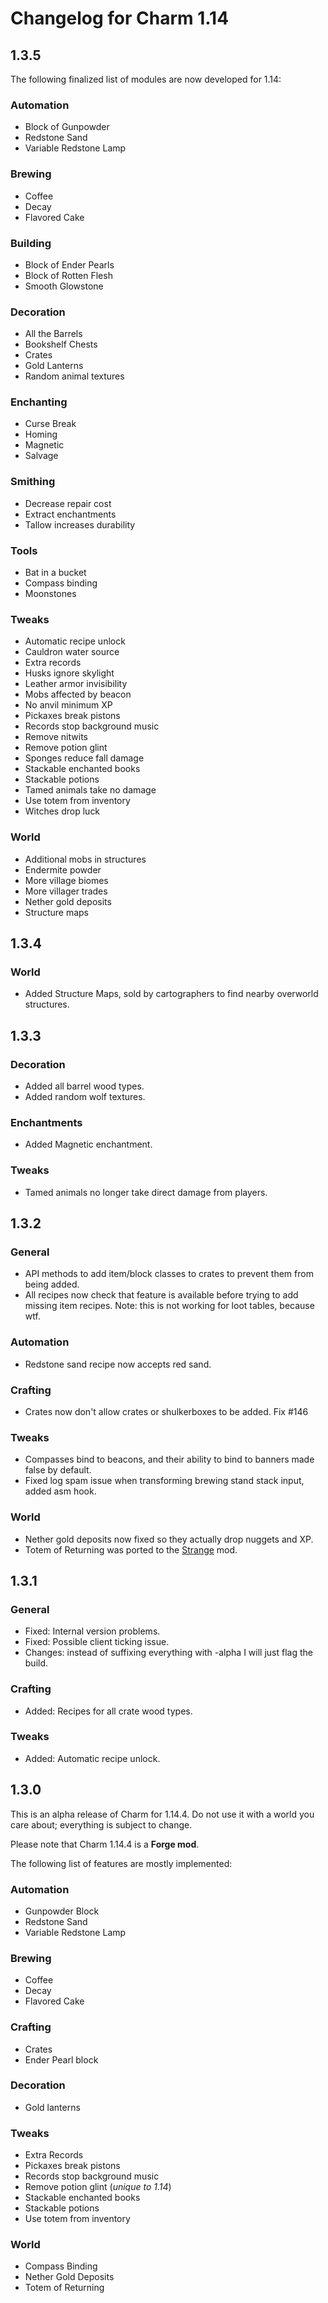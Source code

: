 # Changelog for Charm 1.14

## 1.3.5

The following finalized list of modules are now developed for 1.14:

### Automation
* Block of Gunpowder
* Redstone Sand
* Variable Redstone Lamp

### Brewing
* Coffee
* Decay
* Flavored Cake

### Building
* Block of Ender Pearls
* Block of Rotten Flesh
* Smooth Glowstone

### Decoration
* All the Barrels
* Bookshelf Chests
* Crates
* Gold Lanterns
* Random animal textures

### Enchanting
* Curse Break
* Homing
* Magnetic
* Salvage

### Smithing
* Decrease repair cost
* Extract enchantments
* Tallow increases durability

### Tools
* Bat in a bucket
* Compass binding
* Moonstones

### Tweaks
* Automatic recipe unlock
* Cauldron water source
* Extra records
* Husks ignore skylight
* Leather armor invisibility
* Mobs affected by beacon
* No anvil minimum XP
* Pickaxes break pistons
* Records stop background music
* Remove nitwits
* Remove potion glint
* Sponges reduce fall damage
* Stackable enchanted books
* Stackable potions
* Tamed animals take no damage
* Use totem from inventory
* Witches drop luck

### World
* Additional mobs in structures
* Endermite powder
* More village biomes
* More villager trades
* Nether gold deposits
* Structure maps

## 1.3.4

### World
* Added Structure Maps, sold by cartographers to find nearby overworld structures.


## 1.3.3

### Decoration
* Added all barrel wood types.
* Added random wolf textures.

### Enchantments
* Added Magnetic enchantment.

### Tweaks
* Tamed animals no longer take direct damage from players.


## 1.3.2

### General
* API methods to add item/block classes to crates to prevent them from being added.
* All recipes now check that feature is available before trying to add missing item recipes. Note: this is not working for loot tables, because wtf.

### Automation
* Redstone sand recipe now accepts red sand.

### Crafting
* Crates now don't allow crates or shulkerboxes to be added. Fix #146

### Tweaks
* Compasses bind to beacons, and their ability to bind to banners made false by default.
* Fixed log spam issue when transforming brewing stand stack input, added asm hook.

### World
* Nether gold deposits now fixed so they actually drop nuggets and XP.
* Totem of Returning was ported to the [Strange](https://github.com/svenhjol/Strange) mod.


## 1.3.1

### General
* Fixed: Internal version problems.
* Fixed: Possible client ticking issue.
* Changes: instead of suffixing everything with -alpha I will just flag the build.

### Crafting
* Added: Recipes for all crate wood types.

### Tweaks
* Added: Automatic recipe unlock.


## 1.3.0

This is an alpha release of Charm for 1.14.4.  Do not use it with a world you care about; everything is subject to change.

Please note that Charm 1.14.4 is a **Forge mod**.

The following list of features are mostly implemented:

### Automation

* Gunpowder Block
* Redstone Sand
* Variable Redstone Lamp

### Brewing

* Coffee
* Decay
* Flavored Cake

### Crafting

* Crates
* Ender Pearl block

### Decoration

* Gold lanterns

### Tweaks

* Extra Records
* Pickaxes break pistons
* Records stop background music
* Remove potion glint (*unique to 1.14*)
* Stackable enchanted books
* Stackable potions
* Use totem from inventory

### World

* Compass Binding
* Nether Gold Deposits
* Totem of Returning